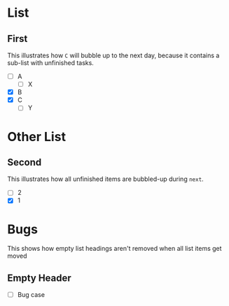
# List

## First

This illustrates how `C` will bubble up to the next day, because it contains a
sub-list with unfinished tasks.

* [ ] A
  * [ ] X
* [x] B
* [x] C
  * [ ] Y

# Other List

## Second

This illustrates how all unfinished items are bubbled-up during `next`.

* [ ] 2
* [x] 1

# Bugs

This shows how empty list headings aren't removed when all list items get moved

## Empty Header

* [ ] Bug case

